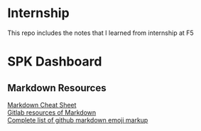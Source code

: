 # Internship
This repo includes the notes that I learned from internship at F5

# SPK Dashboard
## Markdown Resources
[Markdown Cheat Sheet](https://www.markdownguide.org/cheat-sheet/)   
[Gitlab resources of Markdown](http://mmb.irbbarcelona.org/gitlab/help/markdown/markdown.md)   
[Complete list of github markdown emoji markup](https://gist.github.com/rxaviers/7360908)
